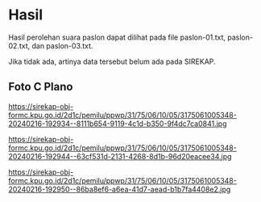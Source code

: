 # Hasil

Hasil perolehan suara paslon dapat dilihat pada file paslon-01.txt, paslon-02.txt, dan paslon-03.txt.

Jika tidak ada, artinya data tersebut belum ada pada SIREKAP.

## Foto C Plano

https://sirekap-obj-formc.kpu.go.id/2d1c/pemilu/ppwp/31/75/06/10/05/3175061005348-20240216-192934--8111b654-9119-4c1d-b350-9f4dc7ca0841.jpg

https://sirekap-obj-formc.kpu.go.id/2d1c/pemilu/ppwp/31/75/06/10/05/3175061005348-20240216-192944--63cf531d-2131-4268-8d1b-96d20eacee34.jpg

https://sirekap-obj-formc.kpu.go.id/2d1c/pemilu/ppwp/31/75/06/10/05/3175061005348-20240216-192950--86ba8ef6-a6ea-41d7-aead-b1b7fa4408e2.jpg
